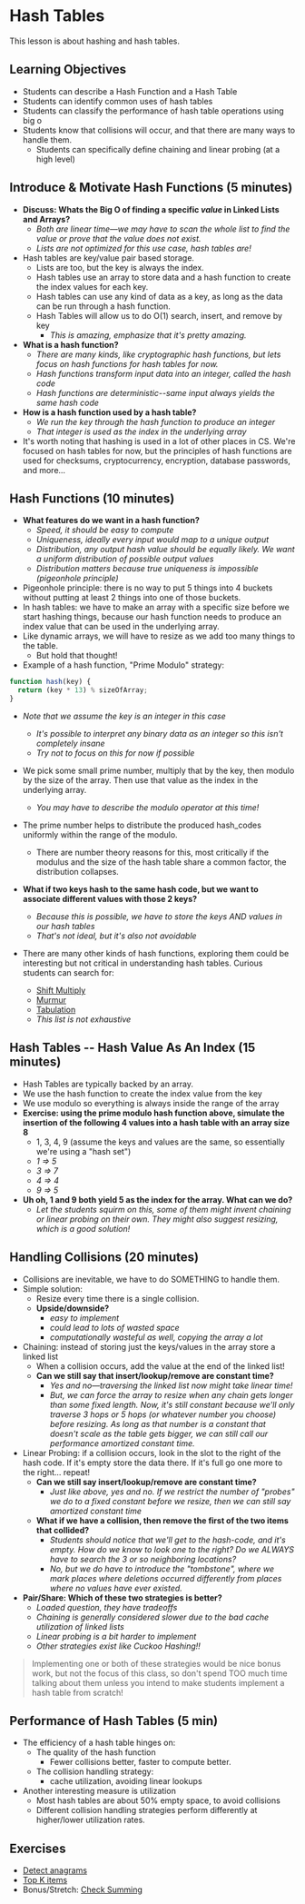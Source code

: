 # Hash Tables

This lesson is about hashing and hash tables.

## Learning Objectives

* Students can describe a Hash Function and a Hash Table
* Students can identify common uses of hash tables
* Students can classify the performance of hash table operations using big o
* Students know that collisions will occur, and that there are many ways to handle them.
  * Students can specifically define chaining and linear probing (at a high level)

## Introduce & Motivate Hash Functions (5 minutes)

* __Discuss: Whats the Big O of finding a specific *value* in Linked Lists and Arrays?__
  * *Both are linear time—we may have to scan the whole list to find the value or prove that the value does not exist.*
  * *Lists are not optimized for this use case, hash tables are!*
* Hash tables are key/value pair based storage.
  * Lists are too, but the key is always the index.
  * Hash tables use an array to store data and a hash function to create the index values for each key.
  * Hash tables can use any kind of data as a key, as long as the data can be run through a hash function.
  * Hash Tables will allow us to do O(1) search, insert, and remove by key
    * *This is amazing, emphasize that it's pretty amazing.*
* __What is a hash function?__
  * *There are many kinds, like cryptographic hash functions, but lets focus on hash functions for hash tables for now.*
  * *Hash functions transform input data into an integer, called the hash code*
  * *Hash functions are deterministic--same input always yields the same hash code*
* __How is a hash function used by a hash table?__
  * *We run the key through the hash function to produce an integer*
  * *That integer is used as the index in the underlying array*
* It's worth noting that hashing is used in a lot of other places in CS. We're focused on hash tables for now, but the principles of hash functions are used for checksums, cryptocurrency, encryption, database passwords, and more...

## Hash Functions (10 minutes)

* __What features do we want in a hash function?__
  * *Speed, it should be easy to compute*
  * *Uniqueness, ideally every input would map to a unique output*
  * *Distribution, any output hash value should be equally likely. We want a uniform distribution of possible output values*
  * *Distribution matters because true uniqueness is impossible (pigeonhole principle)*
* Pigeonhole principle: there is no way to put 5 things into 4 buckets without putting at least 2 things into one of those buckets.
* In hash tables: we have to make an array with a specific size before we start hashing things, because our hash function needs to produce an index value that can be used in the underlying array.
* Like dynamic arrays, we will have to resize as we add too many things to the table.
  * But hold that thought!
* Example of a hash function, "Prime Modulo" strategy:
```js
function hash(key) {
  return (key * 13) % sizeOfArray;
}
```
* *Note that we assume the key is an integer in this case*
  * *It's possible to interpret any binary data as an integer so this isn't completely insane*
  * *Try not to focus on this for now if possible*
* We pick some small prime number, multiply that by the key, then modulo by the size of the array. Then use that value as the index in the underlying array.
  * *You may have to describe the modulo operator at this time!*
* The prime number helps to distribute the produced hash_codes uniformly within the range of the modulo.
  * There are number theory reasons for this, most critically if the modulus and the size of the hash table share a common factor, the distribution collapses.

* __What if two keys hash to the same hash code, but we want to associate different values with those 2 keys?__
  * *Because this is possible, we have to store the keys AND values in our hash tables*
  * *That's not ideal, but it's also not avoidable*
* There are many other kinds of hash functions, exploring them could be interesting but not critical in understanding hash tables. Curious students can search for:
  * [Shift Multiply](https://lemire.me/blog/2016/06/27/a-fast-alternative-to-the-modulo-reduction/)
  * [Murmur](https://en.wikipedia.org/wiki/MurmurHash)
  * [Tabulation](https://en.wikipedia.org/wiki/Tabulation_hashing)
  * *This list is not exhaustive*


## Hash Tables -- Hash Value As An Index (15 minutes)

* Hash Tables are typically backed by an array.
* We use the hash function to create the index value from the key
* We use modulo so everything is always inside the range of the array
* __Exercise: using the prime modulo hash function above, simulate the insertion of the following 4 values into a hash table with an array size 8__
  * 1, 3, 4, 9 (assume the keys and values are the same, so essentially we're using a "hash set")
  * *1 => 5*
  * *3 => 7*
  * *4 => 4*
  * *9 => 5*
* __Uh oh, 1 and 9 both yield 5 as the index for the array. What can we do?__
  * *Let the students squirm on this, some of them might invent chaining or linear probing on their own. They might also suggest resizing, which is a good solution!*

## Handling Collisions (20 minutes)

* Collisions are inevitable, we have to do SOMETHING to handle them.
* Simple solution:
  * Resize every time there is a single collision.
  * __Upside/downside?__
    * *easy to implement*
    * *could lead to lots of wasted space*
    * *computationally wasteful as well, copying the array a lot*
* Chaining: instead of storing just the keys/values in the array store a linked list
  * When a collision occurs, add the value at the end of the linked list!
  * __Can we still say that insert/lookup/remove are constant time?__
    * *Yes and no—traversing the linked list now might take linear time!*
    * *But, we can force the array to resize when any chain gets longer than some fixed length. Now, it's still constant because we'll only traverse 3 hops or 5 hops (or whatever number you choose) before resizing. As long as that number is a constant that doesn't scale as the table gets bigger, we can still call our performance amortized constant time.*
* Linear Probing: if a collision occurs, look in the slot to the right of the hash code. If it's empty store the data there. If it's full go one more to the right... repeat!
  * __Can we still say insert/lookup/remove are constant time?__
    * *Just like above, yes and no. If we restrict the number of "probes" we do to a fixed constant before we resize, then we can still say amortized constant time*
  * __What if we have a collision, then remove the first of the two items that collided?__
    * *Students should notice that we'll get to the hash-code, and it's empty. How do we know to look one to the right? Do we ALWAYS have to search the 3 or so neighboring locations?*
    * *No, but we do have to introduce the "tombstone", where we mark places where deletions occurred differently from places where no values have ever existed.*
* __Pair/Share: Which of these two strategies is better?__
  * *Loaded question, they have tradeoffs*
  * *Chaining is generally considered slower due to the bad cache utilization of linked lists*
  * *Linear probing is a bit harder to implement*
  * *Other strategies exist like Cuckoo Hashing!!*

> Implementing one or both of these strategies would be nice bonus work, but not the focus of this class, so don't spend TOO much time talking about them unless you intend to make students implement a hash table from scratch!

## Performance of Hash Tables (5 min)

* The efficiency of a hash table hinges on:
  * The quality of the hash function
    * Fewer collisions better, faster to compute better.
  * The collision handling strategy:
    * cache utilization, avoiding linear lookups
* Another interesting measure is utilization
  * Most hash tables are about 50% empty space, to avoid collisions
  * Different collision handling strategies perform differently at higher/lower utilization rates.

## Exercises

* [Detect anagrams](https://leetcode.com/problems/valid-anagram/description/)
* [Top K items](https://leetcode.com/problems/top-k-frequent-elements/description/)
* Bonus/Stretch: [Check Summing](https://github.com/Tebs-Lab/check-suming)

